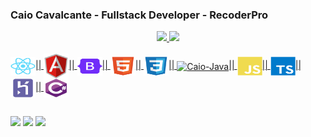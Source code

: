 ### Caio Cavalcante - Fullstack Developer - RecoderPro
<div align="center">
  <a href="https://github.com/caio-action">
  <img height="180em" src="https://github-readme-stats.vercel.app/api?username=caio-action&show_icons=true&theme=dracula&include_all_commits=true&count_private=true"/>
  <img height="180em" src="https://github-readme-stats.vercel.app/api/top-langs/?username=caio-action&layout=compact&langs_count=7&theme=dracula"/>
</div>
<div style="display: inline_block"><br>
   <img align="center" alt="Caio-React" height="30" width="40" src="https://raw.githubusercontent.com/devicons/devicon/master/icons/react/react-original.svg">||
   <img align="center" alt="Caio-Angular height="30" width="40" src="https://raw.githubusercontent.com/devicons/devicon/master/icons/angularjs/angularjs-original.svg">||
     <img align="center" alt="Caio-Bootstrap" height="30" width="40" src="https://raw.githubusercontent.com/devicons/devicon/master/icons/bootstrap/bootstrap-plain.svg">||
   <img align="center" alt="Caio-HTML" height="30" width="40" src="https://raw.githubusercontent.com/devicons/devicon/master/icons/html5/html5-original.svg">||
  <img align="center" alt="Caio-CSS" height="30" width="40" src="https://raw.githubusercontent.com/devicons/devicon/master/icons/css3/css3-original.svg">||
  <img align="center" alt="Caio-Java" height="30" width="40" src="https://raw.githubusercontent.com/jmnote/z-icons/master/svg/java.svg">||
   <img align="center" alt="Caio-Js" height="30" width="40" src="https://raw.githubusercontent.com/devicons/devicon/master/icons/javascript/javascript-plain.svg">||
  <img align="center" alt="Caio-Ts" height="30" width="40" src="https://raw.githubusercontent.com/devicons/devicon/master/icons/typescript/typescript-plain.svg">||
   <img align="center" alt="Caio-Java" height="30" width="40" src="https://raw.githubusercontent.com/devicons/devicon/master/icons/heroku/heroku-plain.svg">||

 
 
  <img align="center" alt="Caio-Csharp" height="30" width="40" src="https://raw.githubusercontent.com/devicons/devicon/master/icons/csharp/csharp-original.svg">
  

  
  ##
 
<div style="display: inline_block"> 
  
  <a href="https://instagram.com/caiotebayotkd" target="_blank"><img src="https://img.shields.io/badge/-Instagram-%23E4405F?style=for-the-badge&logo=instagram&logoColor=white" target="_blank"></a>
  <a href = "mailto:caio_action@hotmail.com"><img src="https://img.shields.io/badge/-Outlook-%23333?style=for-the-badge&logo=outlook&logoColor=white" target="_blank"></a>
  <a href="https://www.linkedin.com/in/caio-cavalcante-455b9596" target="_blank"><img src="https://img.shields.io/badge/-LinkedIn-%230077B5?style=for-the-badge&logo=linkedin&logoColor=white" target="_blank"></a> 
  
</div>
